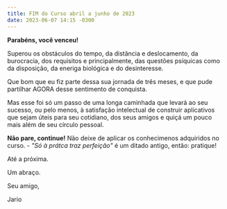 ```yaml
---
title: FIM do Curso abril a junho de 2023
date: 2023-06-07 14:15 -0300
---
```


**Parabéns, você venceu!**

Superou os obstáculos do tempo, da distância e deslocamento, da burocracia, dos requisitos e principalmente, das questões psíquicas como da disposição, da eneriga biológica e do desinteresse.

Que bom que eu fiz parte dessa sua jornada de três meses, e que pude partilhar AGORA desse sentimento de conquista.

Mas esse foi só um passo de uma longa caminhada que levará ao seu sucesso, ou pelo menos, à satisfação intelectual de construir aplicativos que sejam úteis para seu cotidiano, dos seus amigos e quiçá um pouco mais além de seu círculo pessoal.

**Não pare, continue!** Não deixe de aplicar os conhecimenos adquiridos no curso. - *"Só à prátca traz perfeição"* é um ditado antigo, então: pratique!

Até a próxima.

Um abraço.

Seu amigo, 

Jario
